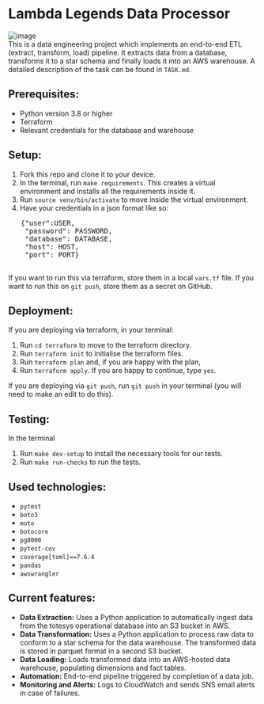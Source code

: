 # Lambda Legends Data Processor

![image](https://github.com/user-attachments/assets/14441100-dd62-4cd1-97b9-916e26561466)\
This is a data engineering project which implements an end-to-end ETL (extract, transform, load) pipeline. 
It extracts data from a database, transforms it to a star schema and finally loads it into an AWS warehouse. 
A detailed description of the task can be found in ```TASK.md```.

## Prerequisites:
- Python version 3.8 or higher
- Terraform 
- Relevant credentials for the database and warehouse

## Setup:
1. Fork this repo and clone it to your device.
3. In the terminal, run ```make requirements```. This creates a virtual environment and installs all the requirements inside it.
4. Run ```source venv/bin/activate``` to move inside the virtual environment.
5. Have your credentials in a json format like so:
 <pre>
   {"user":USER,
    "password": PASSWORD,
    "database": DATABASE,
    "host": HOST,
    "port": PORT}
 </pre>
 If you want to run this via terraform, store them in a local ```vars.tf``` file. If you want to run this on ```git push```, store them as a secret on GitHub.

## Deployment:
If you are deploying via terraform, in your terminal:
1. Run ```cd terraform``` to move to the terraform directory.
2. Run ```terraform init``` to initialise the terraform files.
3. Run ```terraform plan``` and, if you are happy with the plan,
4. Run ```terraform apply```. If you are happy to continue, type ```yes```.

If you are deploying via ```git push```, run ```git push``` in your terminal (you will need to make an edit to do this).

## Testing:
In the terminal
1. Run ```make dev-setup``` to install the necessary tools for our tests.
2. Run ```make run-checks``` to run the tests.

## Used technologies:
- ```pytest```
- ```boto3```
- ```moto```
- ```botocore```
- ```pg8000```
- ```pytest-cov```
- ```coverage[toml]==7.6.4```
- ```pandas```
- ```awswrangler```

## Current features:
- **Data Extraction:** Uses a Python application to automatically ingest data from the totesys operational database into an S3 bucket in AWS.
- **Data Transformation:** Uses a Python application to process raw data to conform to a star schema for the data warehouse. The transformed data is stored in parquet format in a second S3 bucket.
- **Data Loading:** Loads transformed data into an AWS-hosted data warehouse, populating dimensions and fact tables.
- **Automation:** End-to-end pipeline triggered by completion of a data job.
- **Monitoring and Alerts:** Logs to CloudWatch and sends SNS email alerts in case of  failures.

